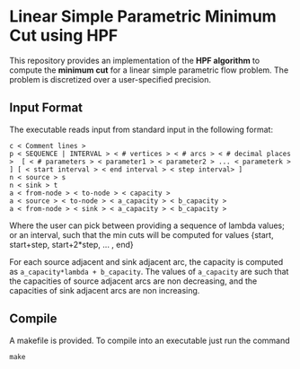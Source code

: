 # Linear Simple Parametric Minimum Cut using HPF

This repository provides an implementation of the **HPF algorithm** to compute the **minimum cut** for a linear simple parametric flow problem. The problem is discretized over a user-specified precision.

## Input Format

The executable reads input from standard input in the following format:

```
c < Comment lines >
p < SEQUENCE | INTERVAL > < # vertices > < # arcs > < # decimal places >  [ < # parameters > < parameter1 > < parameter2 > ... < parameterk > ] [ < start interval > < end interval > < step interval> ]
n < source > s
n < sink > t
a < from-node > < to-node > < capacity >
a < source > < to-node > < a_capacity > < b_capacity > 
a < from-node > < sink > < a_capacity > < b_capacity > 
```
Where the user can pick between providing a sequence of lambda values; or an interval, such that the min cuts will be computed for values {start, start+step, start+2*step, ... , end}

For each source adjacent and sink adjacent arc, the capacity is computed as ``a_capacity*lambda + b_capacity``. The values of ``a_capacity`` are such that the capacities of source adjacent arcs are non decreasing, and the capacities of sink adjacent arcs are non increasing.


## Compile

A makefile is provided. To compile into an executable just run the command

```
make
```


